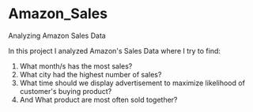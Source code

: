 # Amazon_Sales
Analyzing Amazon Sales Data


In this project I analyzed Amazon's Sales Data where I try to find:
1. What month/s has the most sales?
2. What city had the highest number of sales?
3. What time should we display advertisement to maximize likelihood of customer's buying product?
4. And What product are most often sold together?
